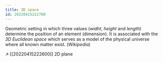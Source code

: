 ```yaml
---
title: 3D space
id: 20220415222700
---
```


Geometric setting in which three values (*widht*, *height* and *length*) determine the position of an element (dimension). It is associated with the *3D Euclidean space* which serves as a model of the physical universe where all known matter exist. (*Wikipedia*)

↗︎ [[20220415222600]] 2D plane